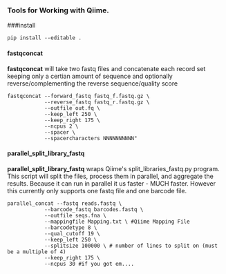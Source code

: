 ### Tools for Working with Qiime.


###install
```[python]
pip install --editable .
```

#### fastqconcat
**fastqconcat** will take two fastq files and concatenate each record set keeping only a certian amount of sequence and
optionally reverse/complementing the reverse sequence/quality score

```[bash]
fastqconcat --forward_fastq fastq_f.fastq.gz \
            --reverse_fastq fastq_r.fastq.gz \
            --outfile out.fq \
            --keep_left 250 \
            --keep_right 175 \
            --ncpus 2 \
            --spacer \
            --spacercharacters NNNNNNNNNN"
```

#### parallel_split_library_fastq
**parallel_split_library_fastq** wraps Qiime's split_libraries_fastq.py program. This script will split the files,
process them in parallel, and aggregate the results. Because it can run in parallel it us faster - MUCH faster.
However this currently only supports one fastq file and one barcode file.

```[bash]
parallel_concat --fastq reads.fastq \
            --barcode_fastq barcodes.fastq \
            --outfile seqs.fna \
            --mappingfile Mapping.txt \ #Qiime Mapping File
            --barcodetype 8 \
            --qual_cutoff 19 \
            --keep_left 250 \
            --splitsize 100000 \ # number of lines to split on (must be a multiple of 4)
            --keep_right 175 \
            --ncpus 30 #if you got em....
```
